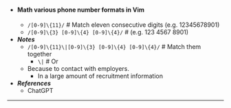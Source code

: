 - #### Math various phone number formats in Vim
    - `/[0-9]\{11}/` # Match eleven consecutive digits (e.g. 12345678901)
    - `/[0-9]\{3} [0-9]\{4} [0-9]\{4}/` # (e.g. 123 4567 8901)
- ***Notes***
    - `/[0-9]\{11}\|[0-9]\{3} [0-9]\{4} [0-9]\{4}/` # Match them together
        - `\|` # Or
    - Because to contact with employers.
        - In a large amount of recruitment information
- ***References***
    - ChatGPT
- ---
